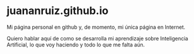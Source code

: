 juananruiz.github.io
====================

Mi página personal en github y, de momento, mi única página en Internet.

Quiero hablar aquí de como se desarrolla mi aprendizaje sobre Inteligencia Artificial, lo que voy haciendo y todo lo que me falta aún.
